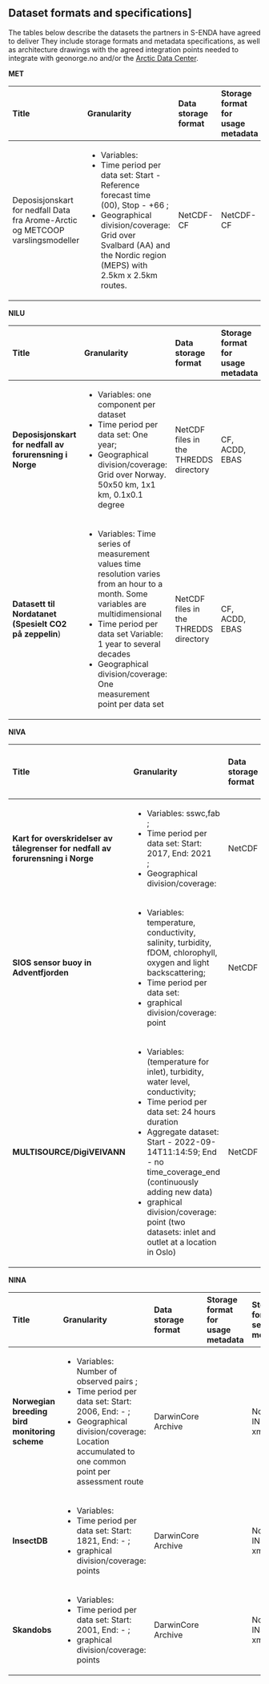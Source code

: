 ## Dataset formats and specifications]

The tables below describe the datasets the partners in S-ENDA have agreed to deliver They include storage formats and metadata specifications, as well as architecture drawings with the agreed integration points needed to integrate with geonorge.no and/or the [Arctic Data Center](adc.met.no).

**MET**

|Title|Granularity|Data storage format|Storage format for usage metadata|Storage format for search metadata|Storage format for provenance metadata|Visualization service|Access service|Search service|
|:----|:----|:----|:----|:----|:----|:----|:----|:----|
|Deposisjonskart for nedfall Data fra Arome-Arctic og METCOOP varslingsmodeller|<ul><li>Variables: <li>Time period per data set: Start -  Reference forecast time (00), Stop - +66 ;  <li>Geographical division/coverage: Grid over Svalbard (AA) and the Nordic region (MEPS) with 2.5km x 2.5km routes.| NetCDF-CF| NetCDF-CF | XML | XML(?) | OGC WMS |thredds.met.no| |


**NILU**

|Title|Granularity|Data storage format|Storage format for usage metadata|Storage format for search metadata|Storage format for provenance metadata|Visualization service|Access service|Search service|
|:----|:----|:----|:----|:----|:----|:----|:----|:----|
|**Deposisjonskart for nedfall av forurensning i Norge**|<ul><li>Variables: one component per dataset <li>Time period per data set: One year;  <li>Geographical division/coverage: Grid over Norway. 50x50 km, 1x1 km, 0.1x0.1 degree|NetCDF files in the THREDDS directory|CF, ACDD, EBAS|ISO19115 (OAI-PMH service)| |WMS|NetCDF file download, OPeNDAP and WM|OAI-PMH at NILU, OGC CSW and human web search interface at [adc.met.no](https://adc.met.no)|
|**Datasett til Nordatanet (Spesielt CO2 på zeppelin**)|<ul><li>Variables: Time series of measurement values  time resolution varies from an hour to a month. Some variables are multidimensional <li>Time period per data set Variable: 1 year to several decades <li>Geographical division/coverage: One measurement point per data set |NetCDF files in the THREDDS directory|CF, ACDD, EBAS|ISO19115 (OAI-PMH service)| | |NetCDF file download and OPeNDAP [thredds.nilu.no](https://thredds.nilu.no/thredds/catalog/ebas/catalog.html)|<li>OAI-PMH at NILU [ebas-oai-pmh.nilu.no/oai/](https://ebas-oai-pmh.nilu.no/oai/) <li>OGC CSW and human web search interface at [adc.met.no](https://adc.met.no)|

**NIVA**

|Title|Granularity|Data storage format|Storage format for usage metadata|Storage format for search metadata|Storage format for provenance metadata|Visualization service|Access service|Search service|
|:----|:----|:----|:----|:----|:----|:----|:----|:----|
|**Kart for overskridelser av tålegrenser for nedfall av forurensning i Norge**| <ul><li>Variables: sswc,fab ; <li>Time period per data set: Start: 2017, End: 2021 ;  <li>Geographical division/coverage: |NetCDF|CF-NETCDF|ACDD| | |[thredds.t.niva.no](https://thredds.t.niva.no/thredds/dodsC/datasets/exceedance-limits/fab-sswc-veg-exceedence/2017-2021_acdd_fab-sswc-veg-exceedence.nc.html)  (_log in required_)| [adc.met.no](https://adc.met.no)
|**SIOS sensor buoy in Adventfjorden**|<ul><li>Variables: temperature, conductivity, salinity, turbidity, fDOM, chlorophyll, oxygen and light backscattering; <li> Time period per data set: <li>graphical division/coverage: point|NetCDF|CF-NETCDF|ACDD xml/NetCDF| | |[thredds.t.niva.no](thredds.t.niva.no)|Machine search service: ogc csw through [adc.met.no](https://adc.met.no) |; Human search service: [adc.met.no](https://adc.met.no)
|**MULTISOURCE/DigiVEIVANN**|<ul><li>Variables:(temperature for inlet), turbidity, water level, conductivity; <li> Time period per data set: 24 hours duration <li> Aggregate dataset: Start - 2022-09-14T11:14:59; End - no time_coverage_end (continuously adding new data)<li>graphical division/coverage: point (two datasets: inlet and outlet at a location in Oslo)|NetCDF|CF-NETCDF|ACDD xml/NetCDF| | |[thredds.t.niva.no](thredds.t.niva.no)|Machine search service: ogc csw through [adc.met.no](https://adc.met.no), Human search service: [adc.met.no](https://adc.met.no)|

**NINA**

|Title|Granularity|Data storage format|Storage format for usage metadata|Storage format for search metadata|Storage format for provenance metadata|Visualization service|Access service|Search service|Landing page|
|:----|:----|:----|:----|:----|:----|:----|:----|:----|:----|
|**Norwegian breeding bird monitoring scheme**| <ul><li>Variables: Number of observed pairs ; <li>Time period per data set: Start: 2006, End: - ;  <li>Geographical division/coverage: Location accumulated to one common point per assessment route |DarwinCore Archive||Norwegian INSPIRE xml| | |[ipt.nina.no](https://ipt.nina.no/)| 
|**InsectDB**|<ul><li>Variables: <li> Time period per data set: Start: 1821, End: - ;  <li>graphical division/coverage: points|DarwinCore Archive||Norwegian INSPIRE xml| | | [ipt.nina.no](https://ipt.nina.no/)| [NINA insect database](https://ipt.nina.no/resource?r=insectdb) |
|**Skandobs**|<ul><li>Variables: <li> Time period per data set: Start: 2001, End: - ;  <li>graphical division/coverage: points|DarwinCore Archive||Norwegian INSPIRE xml| OGC CSW | | ||

